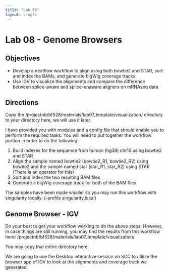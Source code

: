 ```yaml
---
title: "Lab 08"
layout: single
---
```


# Lab 08 - Genome Browsers

## Objectives

- Develop a nextflow workflow to align using both bowtie2 and STAR, sort and index the BAMs, and generate bigWig coverage tracks
- Use IGV to visualize the alignments and compare the difference between splice-aware and splice-unaware aligners on mRNAseq data

## Directions

Copy the /projectnb/bf528/materials/lab07_template/visualization/ directory to your directory here, we will use
it later. 

I have provided you with modules and a config file that should enable you to perform the required tasks.
You will need to put together the workflow portion in order to do the following:

1. Build indexes for the sequence from human (hg38) chr16 using bowtie2 and STAR
2. Align the sample named bowtie2 (bowtie2_R1, bowtie2_R2) using bowtie2 and the
   sample named star (star_R1, star_R2) using STAR (There is an operator for this)
3. Sort and index the two resulting BAM files
4. Generate a bigWig coverage track for both of the BAM files

The samples have been made smaller so you may run this workflow with singularity
locally. (-profile singularity,local)

## Genome Browser - IGV

Do your best to get your workflow working to do the above steps. However, in case things are still running,
you may find the results from this workflow here: /projectnb/bf528/materials/lab07_template/visualization/.

You may copy that entire directory here. 

We are going to use the Desktop interactive session on SCC to utilize the browser app of IGV to look at the
alignments and coverage track we generated. 
